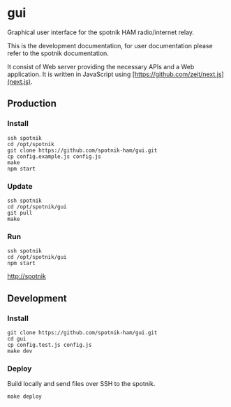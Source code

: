 # gui

Graphical user interface for the spotnik HAM radio/internet relay.

This is the development documentation, for user documentation please refer to the spotnik documentation.

It consist of Web server providing the necessary APIs and a Web application.
It is written in JavaScript using [https://github.com/zeit/next.js](next.js).

## Production

### Install

```
ssh spotnik
cd /opt/spotnik
git clone https://github.com/spotnik-ham/gui.git
cp config.example.js config.js
make
npm start
```

### Update

```
ssh spotnik
cd /opt/spotnik/gui
git pull
make
```

### Run

```
ssh spotnik
cd /opt/spotnik/gui
npm start
```

[http://spotnik](http://spotnik)

## Development

### Install

```
git clone https://github.com/spotnik-ham/gui.git
cd gui
cp config.test.js config.js
make dev
```

### Deploy

Build locally and send files over SSH to the spotnik.

```
make deploy
```
